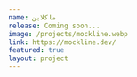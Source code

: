 ```yaml
---
name: ماکلاین
release: Coming soon...
image: /projects/mockline.webp
link: https://mockline.dev/
featured: true
layout: project
---
```

